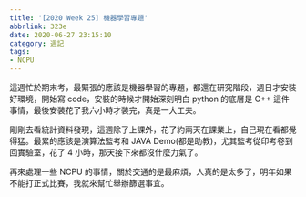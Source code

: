 ```yaml
---
title: '[2020 Week 25] 機器學習專題'
abbrlink: 323e
date: 2020-06-27 23:15:10
category: 週記
tags:
- NCPU
---
```

這週忙於期末考，最緊張的應該是機器學習的專題，都還在研究階段，週日才安裝好環境，開始寫 code，安裝的時候才開始深刻明白 python 的底層是 C++ 這件事情，最後安裝花了我六小時才裝完，真是一大工夫。
<!-- more -->
剛剛去看統計資料發現，這週除了上課外，花了約兩天在課業上，自己現在看都覺得猛。最累的應該是演算法監考和 JAVA Demo(都是助教)，尤其監考從印考卷到回實驗室，花了 4 小時，那天接下來都沒什麼力氣了。

再來處理一些 NCPU 的事情，關於交通的是最麻煩，人真的是太多了，明年如果不能打正式比賽，我就來幫忙舉辦篩選事宜。
